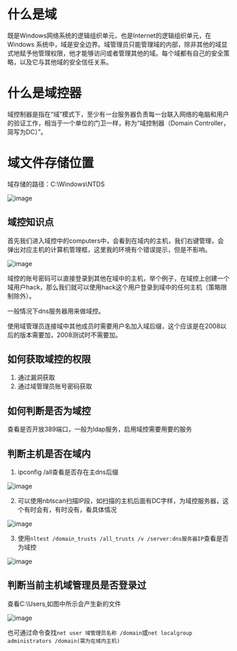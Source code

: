 # 什么是域
既是Windows网络系统的逻辑组织单元，也是Internet的逻辑组织单元，在Windows 系统中，域是安全边界。域管理员只能管理域的内部，除非其他的域显式地赋予他管理权限，他才能够访问或者管理其他的域。每个域都有自己的安全策略，以及它与其他域的安全信任关系。

# 什么是域控器
域控制器是指在“域”模式下，至少有一台服务器负责每一台联入网络的电脑和用户的验证工作，相当于一个单位的门卫一样，称为“域控制器（Domain Controller，简写为DC）”。
# 域文件存储位置
域存储的路径：C:\Windows\NTDS

![image](https://user-images.githubusercontent.com/71583369/147356702-6cce9818-dc8a-4890-a747-df39c032e4e8.png)

## 域控知识点
首先我们进入域控中的computers中，会看到在域内的主机，我们右键管理，会弹出对应主机的计算机管理框，这里我的环境有个错误提示，但是不影响。

![image](https://user-images.githubusercontent.com/71583369/147357393-2e55a664-6ea1-4d5b-994b-28c671172abc.png)

域控的账号密码可以直接登录到其他在域中的主机，举个例子，在域控上创建一个域用户hack，那么我们就可以使用hack这个用户登录到域中的任何主机（策略限制除外）。

一般情况下dns服务器用来做域控。

使用域管理员连接域中其他成员时需要用户名加入域后缀，这个应该是在2008以后的版本需要加，2008测试时不需要加。


## 如何获取域控的权限
1. 通过漏洞获取
2. 通过域管理员账号密码获取

## 如何判断是否为域控
 查看是否开放389端口，一般为ldap服务，启用域控需要用要的服务
## 判断主机是否在域内
1. ipconfig /all查看是否存在主dns后缀

![image](https://user-images.githubusercontent.com/71583369/147358499-73b1d11a-ca16-4aad-9a5e-b23ae7b7e927.png)

2. 可以使用nbtscan扫描IP段，如扫描的主机后面有DC字样，为域控服务器，这个有时会有，有时没有，看具体情况

![image](https://user-images.githubusercontent.com/71583369/147359212-81b94813-c46e-453a-836f-4a32145efcdb.png)

3. 使用`nltest /domain_trusts /all_trusts /v /server:dns服务器IP`查看是否为域控

![image](https://user-images.githubusercontent.com/71583369/147382207-c5cf4a49-e997-4852-9a8b-f2326f6207e6.png)

## 判断当前主机域管理员是否登录过
查看C:\Users,如图中所示会产生新的文件

![image](https://user-images.githubusercontent.com/71583369/147382640-a6bf33d9-e4b0-49a3-a308-5b204a23caa4.png)

也可通过命令查找`net user 域管理员名称 /domain`或`net localgroup administrators /domain(需为在域内主机)` 
